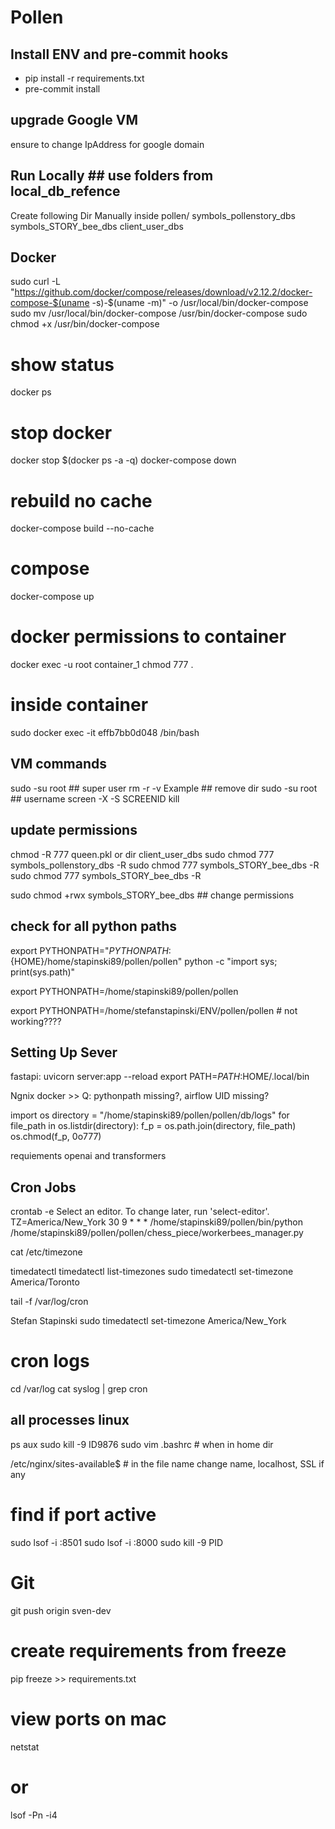 # Pollen

## Install ENV and pre-commit hooks
- pip install -r requirements.txt
- pre-commit install

## upgrade Google VM
ensure to change IpAddress for google domain

## Run Locally  ## use folders from local_db_refence
Create following Dir Manually inside pollen/
symbols_pollenstory_dbs
symbols_STORY_bee_dbs
client_user_dbs

## Docker
sudo curl -L "https://github.com/docker/compose/releases/download/v2.12.2/docker-compose-$(uname -s)-$(uname -m)"  -o /usr/local/bin/docker-compose
sudo mv /usr/local/bin/docker-compose /usr/bin/docker-compose
sudo chmod +x /usr/bin/docker-compose
# show status
docker ps 
# stop docker
docker stop $(docker ps -a -q)
docker-compose down
# rebuild no cache
docker-compose build --no-cache
# compose
docker-compose up
# docker permissions to container
docker exec -u root container_1 chmod 777 .
# inside container
sudo docker exec -it effb7bb0d048 /bin/bash

## VM commands
sudo -su root ## super user
rm -r -v Example ## remove dir
sudo -su root ## username
screen -X -S SCREENID kill

## update permissions
chmod -R 777 queen.pkl or dir client_user_dbs
sudo chmod 777 symbols_pollenstory_dbs -R
sudo chmod 777 symbols_STORY_bee_dbs -R
sudo chmod 777 symbols_STORY_bee_dbs -R

sudo chmod +rwx symbols_STORY_bee_dbs ## change permissions

## check for all python paths
export PYTHONPATH="${PYTHONPATH}:${HOME}/home/stapinski89/pollen/pollen"
python -c "import sys; print(sys.path)"

export PYTHONPATH=/home/stapinski89/pollen/pollen

export PYTHONPATH=/home/stefanstapinski/ENV/pollen/pollen  # not working????

## Setting Up Sever
fastapi: uvicorn server:app --reload
export PATH=$PATH:$HOME/.local/bin

Ngnix
docker >> Q: pythonpath missing?, airflow UID missing?

import os
directory = "/home/stapinski89/pollen/pollen/db/logs"
for file_path in os.listdir(directory):
    f_p = os.path.join(directory, file_path)
    os.chmod(f_p, 0o777)

requiements openai and transformers

## Cron Jobs
crontab -e
Select an editor.  To change later, run 'select-editor'.
TZ=America/New_York
30 9 * * * /home/stapinski89/pollen/bin/python /home/stapinski89/pollen/pollen/chess_piece/workerbees_manager.py


cat /etc/timezone

timedatectl
timedatectl list-timezones
sudo timedatectl set-timezone America/Toronto

tail -f /var/log/cron

Stefan Stapinski
sudo timedatectl set-timezone America/New_York

# cron logs
cd /var/log
cat syslog | grep cron

## all processes linux
ps aux
sudo kill -9 ID9876
sudo vim .bashrc # when in home dir

/etc/nginx/sites-available$ # in the file name change name, localhost, SSL if any

# find if port active
sudo lsof -i :8501
sudo lsof -i :8000
sudo kill -9 PID

# Git
git push origin sven-dev

# create requirements from freeze
pip freeze >> requirements.txt

# view ports on mac
netstat
# or 
lsof -Pn -i4